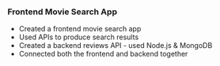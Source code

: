 ### Frontend Movie Search App

- Created a frontend movie search app 
- Used APIs to produce search results
- Created a backend reviews API - used Node.js & MongoDB
- Connected both the frontend and backend together
